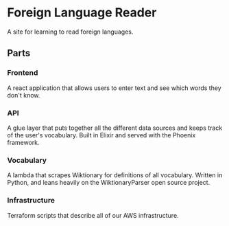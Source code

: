 # Foreign Language Reader
A site for learning to read foreign languages.

## Parts
### Frontend
A react application that allows users to enter text and see which words they don't know.
### API
A glue layer that puts together all the different data sources and keeps track of the user's vocabulary. Built in Elixir and served with the Phoenix framework.
### Vocabulary
A lambda that scrapes Wiktionary for definitions of all vocabulary. Written in Python, and leans heavily on the WiktionaryParser open source project.
### Infrastructure
Terraform scripts that describe all of our AWS infrastructure.
